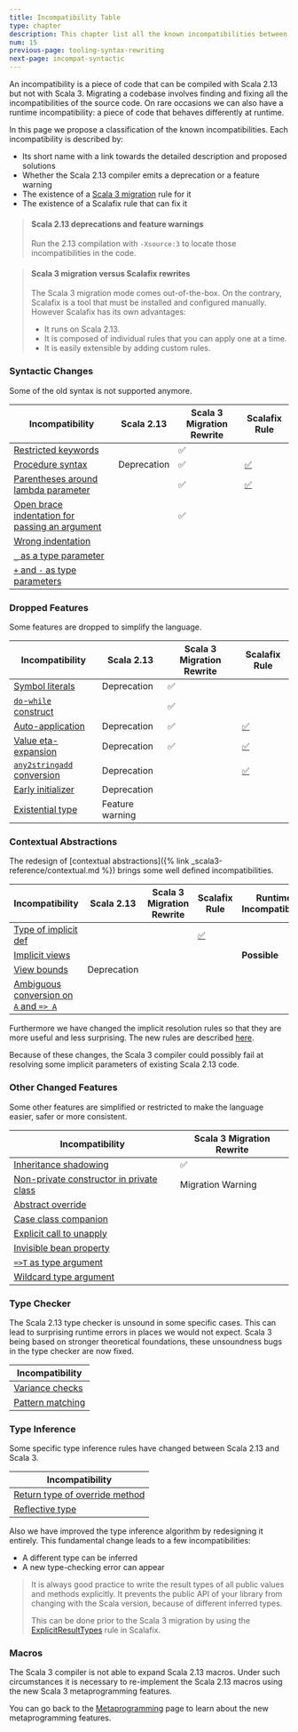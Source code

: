 ```yaml
---
title: Incompatibility Table
type: chapter
description: This chapter list all the known incompatibilities between Scala 2.13 and Scala 3 
num: 15
previous-page: tooling-syntax-rewriting
next-page: incompat-syntactic
---
```


An incompatibility is a piece of code that can be compiled with Scala 2.13 but not with Scala 3.
Migrating a codebase involves finding and fixing all the incompatibilities of the source code.
On rare occasions we can also have a runtime incompatibility: a piece of code that behaves differently at runtime.

In this page we propose a classification of the known incompatibilities.
Each incompatibility is described by:
 - Its short name with a link towards the detailed description and proposed solutions
 - Whether the Scala 2.13 compiler emits a deprecation or a feature warning
 - The existence of a [Scala 3 migration](tooling-migration-mode.html) rule for it
 - The existence of a Scalafix rule that can fix it

> #### Scala 2.13 deprecations and feature warnings
> Run the 2.13 compilation with `-Xsource:3` to locate those incompatibilities in the code.

> #### Scala 3 migration versus Scalafix rewrites
> The Scala 3 migration mode comes out-of-the-box.
> On the contrary, Scalafix is a tool that must be installed and configured manually.
> However Scalafix has its own advantages:
> - It runs on Scala 2.13.
> - It is composed of individual rules that you can apply one at a time.
> - It is easily extensible by adding custom rules.

### Syntactic Changes

Some of the old syntax is not supported anymore.

|Incompatibility|Scala 2.13|Scala 3 Migration Rewrite|Scalafix Rule|
|--- |--- |--- |--- |
|[Restricted keywords](incompat-syntactic.html#restricted-keywords)||✅||
|[Procedure syntax](incompat-syntactic.html#procedure-syntax)|Deprecation|✅|[✅](https://scalacenter.github.io/scalafix/docs/rules/ProcedureSyntax.html)|
|[Parentheses around lambda parameter](incompat-syntactic.html#parentheses-around-lambda-parameter)||✅|[✅](https://github.com/ohze/scala-rewrites/tree/dotty/#fixscala213parensaroundlambda)|
|[Open brace indentation for passing an argument](incompat-syntactic.html#open-brace-indentation-for-passing-an-argument)||✅||
|[Wrong indentation](incompat-syntactic.html#wrong-indentation)||||
|[`_` as a type parameter](incompat-syntactic.html#_-as-a-type-parameter)||||
|[`+` and `-` as type parameters](incompat-syntactic.html#-and---as-type-parameters)||||

### Dropped Features

Some features are dropped to simplify the language.

|Incompatibility|Scala 2.13|Scala 3 Migration Rewrite|Scalafix Rule|
|--- |--- |--- |--- |
|[Symbol literals](incompat-dropped-features.html#symbol-literals)|Deprecation|✅||
|[`do`-`while` construct](incompat-dropped-features.html#do-while-construct)||✅||
|[Auto-application](incompat-dropped-features.html#auto-application)|Deprecation|✅|[✅](https://github.com/scala/scala-rewrites/blob/main/rewrites/src/main/scala/fix/scala213/ExplicitNonNullaryApply.scala)|
|[Value eta-expansion](incompat-dropped-features.html#value-eta-expansion)|Deprecation|✅|[✅](https://github.com/scala/scala-rewrites/blob/main/rewrites/src/main/scala/fix/scala213/ExplicitNullaryEtaExpansion.scala)|
|[`any2stringadd` conversion](incompat-dropped-features.html#any2stringadd-conversion)|Deprecation||[✅](https://github.com/scala/scala-rewrites/blob/main/rewrites/src/main/scala/fix/scala213/Any2StringAdd.scala)|
|[Early initializer](incompat-dropped-features.html#early-initializer)|Deprecation|||
|[Existential type](incompat-dropped-features.html#existential-type)|Feature warning|||

### Contextual Abstractions

The redesign of [contextual abstractions]({% link _scala3-reference/contextual.md %}) brings some well defined incompatibilities.

|Incompatibility|Scala 2.13|Scala 3 Migration Rewrite|Scalafix Rule|Runtime Incompatibility|
|--- |--- |--- |--- |--- |
|[Type of implicit def](incompat-contextual-abstractions.html#type-of-implicit-definition)|||[✅](https://github.com/ohze/scala-rewrites#fixexplicittypesexplicitimplicittypes)||
|[Implicit views](incompat-contextual-abstractions.html#implicit-views)||||**Possible**|
|[View bounds](incompat-contextual-abstractions.html#view-bounds)|Deprecation||||
|[Ambiguous conversion on `A` and `=> A`](incompat-contextual-abstractions.html#ambiguous-conversion-on-a-and--a)|||||

Furthermore we have changed the implicit resolution rules so that they are more useful and less surprising.
The new rules are described [here](/scala3/reference/changed-features/implicit-resolution.html).

Because of these changes, the Scala 3 compiler could possibly fail at resolving some implicit parameters of existing Scala 2.13 code.

### Other Changed Features

Some other features are simplified or restricted to make the language easier, safer or more consistent.

|Incompatibility|Scala 3 Migration Rewrite|
|--- |--- |
|[Inheritance shadowing](incompat-other-changes.html#inheritance-shadowing)|✅|
|[Non-private constructor in private class](incompat-other-changes.html#non-private-constructor-in-private-class)|Migration Warning|
|[Abstract override](incompat-other-changes.html#abstract-override)||
|[Case class companion](incompat-other-changes.html#case-class-companion)||
|[Explicit call to unapply](incompat-other-changes.html#explicit-call-to-unapply)||
|[Invisible bean property](incompat-other-changes.html#invisible-bean-property)||
|[`=>T` as type argument](incompat-other-changes.html#-t-as-type-argument)||
|[Wildcard type argument](incompat-other-changes.html#wildcard-type-argument)||

### Type Checker

The Scala 2.13 type checker is unsound in some specific cases.
This can lead to surprising runtime errors in places we would not expect.
Scala 3 being based on stronger theoretical foundations, these unsoundness bugs in the type checker are now fixed.

|Incompatibility|
|--- |
|[Variance checks](incompat-type-checker.html#unsoundness-fixes-in-variance-checks)|
|[Pattern matching](incompat-type-checker.html#unsoundness-fixes-in-pattern-matching)|

### Type Inference

Some specific type inference rules have changed between Scala 2.13 and Scala 3.

|Incompatibility|
|--- |
|[Return type of override method](incompat-type-inference.html#return-type-of-an-override-method)|
|[Reflective type](incompat-type-inference.html#reflective-type)|

Also we have improved the type inference algorithm by redesigning it entirely.
This fundamental change leads to a few incompatibilities:
- A different type can be inferred
- A new type-checking error can appear

> It is always good practice to write the result types of all public values and methods explicitly.
> It prevents the public API of your library from changing with the Scala version, because of different inferred types.
> 
> This can be done prior to the Scala 3 migration by using the [ExplicitResultTypes](https://scalacenter.github.io/scalafix/docs/rules/ExplicitResultTypes.html) rule in Scalafix.

### Macros

The Scala 3 compiler is not able to expand Scala 2.13 macros.
Under such circumstances it is necessary to re-implement the Scala 2.13 macros using the new Scala 3 metaprogramming features.

You can go back to the [Metaprogramming](compatibility-metaprogramming.html) page to learn about the new metaprogramming features.
